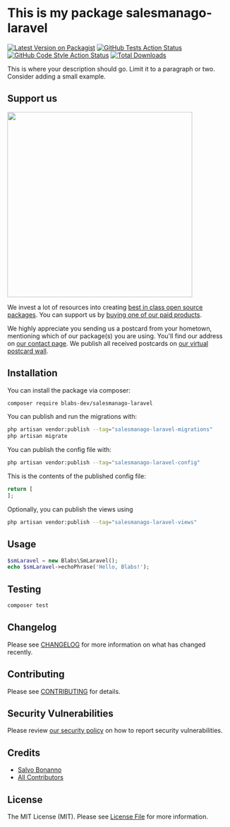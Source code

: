 # This is my package salesmanago-laravel

[![Latest Version on Packagist](https://img.shields.io/packagist/v/blabs-dev/salesmanago-laravel.svg?style=flat-square)](https://packagist.org/packages/blabs-dev/salesmanago-laravel)
[![GitHub Tests Action Status](https://img.shields.io/github/actions/workflow/status/blabs-dev/salesmanago-laravel/run-tests.yml?branch=main&label=tests&style=flat-square)](https://github.com/blabs-dev/salesmanago-laravel/actions?query=workflow%3Arun-tests+branch%3Amain)
[![GitHub Code Style Action Status](https://img.shields.io/github/actions/workflow/status/blabs-dev/salesmanago-laravel/fix-php-code-style-issues.yml?branch=main&label=code%20style&style=flat-square)](https://github.com/blabs-dev/salesmanago-laravel/actions?query=workflow%3A"Fix+PHP+code+style+issues"+branch%3Amain)
[![Total Downloads](https://img.shields.io/packagist/dt/blabs-dev/salesmanago-laravel.svg?style=flat-square)](https://packagist.org/packages/blabs-dev/salesmanago-laravel)

This is where your description should go. Limit it to a paragraph or two. Consider adding a small example.

## Support us

[<img src="https://github-ads.s3.eu-central-1.amazonaws.com/salesmanago-laravel.jpg?t=1" width="419px" />](https://spatie.be/github-ad-click/salesmanago-laravel)

We invest a lot of resources into creating [best in class open source packages](https://spatie.be/open-source). You can support us by [buying one of our paid products](https://spatie.be/open-source/support-us).

We highly appreciate you sending us a postcard from your hometown, mentioning which of our package(s) you are using. You'll find our address on [our contact page](https://spatie.be/about-us). We publish all received postcards on [our virtual postcard wall](https://spatie.be/open-source/postcards).

## Installation

You can install the package via composer:

```bash
composer require blabs-dev/salesmanago-laravel
```

You can publish and run the migrations with:

```bash
php artisan vendor:publish --tag="salesmanago-laravel-migrations"
php artisan migrate
```

You can publish the config file with:

```bash
php artisan vendor:publish --tag="salesmanago-laravel-config"
```

This is the contents of the published config file:

```php
return [
];
```

Optionally, you can publish the views using

```bash
php artisan vendor:publish --tag="salesmanago-laravel-views"
```

## Usage

```php
$smLaravel = new Blabs\SmLaravel();
echo $smLaravel->echoPhrase('Hello, Blabs!');
```

## Testing

```bash
composer test
```

## Changelog

Please see [CHANGELOG](CHANGELOG.md) for more information on what has changed recently.

## Contributing

Please see [CONTRIBUTING](CONTRIBUTING.md) for details.

## Security Vulnerabilities

Please review [our security policy](../../security/policy) on how to report security vulnerabilities.

## Credits

- [Salvo Bonanno](https://github.com/blabs-dev)
- [All Contributors](../../contributors)

## License

The MIT License (MIT). Please see [License File](LICENSE.md) for more information.

